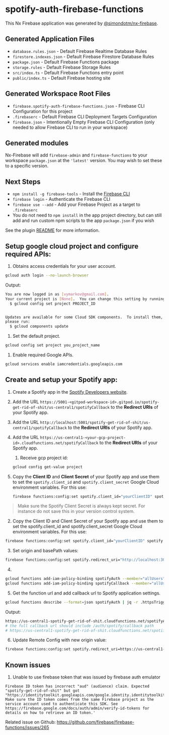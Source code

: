 # spotify-auth-firebase-functions

This Nx Firebase application was generated by [@simondotm/nx-firebase](https://github.com/simondotm/nx-firebase).

## Generated Application Files

- `database.rules.json` - Default Firebase Realtime Database Rules
- `firestore.indexes.json` - Default Firebase Firestore Database Rules
- `package.json` - Default Firebase Functions package
- `storage.rules` - Default Firebase Storage Rules
- `src/index.ts` - Default Firebase Functions entry point
- `public/index.ts` - Default Firebase hosting site

## Generated Workspace Root Files

- `firebase.spotify-auth-firebase-functions.json` - Firebase CLI Configuration for this project
- `.firebaserc` - Default Firebase CLI Deployment Targets Configuration
- `firebase.json` - Intentionally Empty Firebase CLI Configuration (only needed to allow Firebase CLI to run in your workspace)

## Generated modules

Nx-Firebase will add `firebase-admin` and `firebase-functions` to your workspace `package.json` at the `'latest'` version. You may wish to set these to a specific version.

## Next Steps

- `npm install -g firebase-tools` - Install the [Firebase CLI](https://firebase.google.com/docs/cli)
- `firebase login` - Authenticate the Firebase CLI
- `firebase use --add` - Add your Firebase Project as a target to `.firebaserc`
- You do not need to `npm install` in the app project directory, but can still add and run custom npm scripts to the app `package.json` if you wish

See the plugin [README](https://github.com/simondotm/nx-firebase/blob/main/README.md) for more information.

## Setup google cloud project and configure required APIs:
 1. Obtains access credentials for your user account.
```bash
gcloud auth login --no-launch-browser
```

Output:
```bash
You are now logged in as [vymarkov@gmail.com].
Your current project is [None].  You can change this setting by running:
  $ gcloud config set project PROJECT_ID


Updates are available for some Cloud SDK components.  To install them,
please run:
  $ gcloud components update
```

 1. Set the default project.
```bash
gcloud config set project you_project_name
```
 1. Enable required Google APIs.

```bash
gcloud services enable iamcredentials.googleapis.com
```

## Create and setup your Spotify app:
 1. Create a Spotify app in the [Spotify Developers website](https://developer.spotify.com/my-applications/).
 1. Add the URL `https://5001-<gitpod-workspace-id>.gitpod.io/spotify-get-rid-of-shit/us-central1/spotifyCallback` to the
    **Redirect URIs** of your Spotify app.
 1. Add the URL `http://localhost:5001/spotify-get-rid-of-shit/us-central1/spotifyCallback` to the
    **Redirect URIs** of your Spotify app.
 1. Add the URL `https://us-central1-<your-gcp-project-id>.cloudfunctions.net/spotifyCallback` to the
    **Redirect URIs** of your Spotify app.

    1. Receive gcp project id:
    ```bash
    gcloud config get-value project
    ```
 
 1. Copy the **Client ID** and **Client Secret** of your Spotify app and use them to set the `spotify.client_id` and `spotify.client_secret` Google Cloud environment variables. For this use:

    ```bash
    firebase functions:config:set spotify.client_id="yourClientID" spotify.client_secret="yourClientSecret"
    ```

 > Make sure the Spotify Client Secret is always kept secret. For instance do not save this in your version control system.


2. Copy the Client ID and Client Secret of your Spotify app and use them to set the spotify.client_id and spotify.client_secret Google Cloud environment variables. For this use:

```bash
firebase functions:config:set spotify.client_id="yourClientID" spotify.client_secret="yourClientSecret"
```

3. Set origin and basePath values:

```bash
firebase functions:config:set spotify.redirect_uri="http://localhost:3000/spotifyCallback"
```

4. 

```bash
gcloud functions add-iam-policy-binding spotifyAuth --member="allUsers" --role="roles/cloudfunctions.invoker"
gcloud functions add-iam-policy-binding spotifyCallback --member="allUsers" --role="roles/cloudfunctions.invoker"
 ```

5. Get the function url and add callback url to Spotify application settings.

```bash
gcloud functions describe --format=json spotifyAuth | jq -r .httpsTrigger.url
```

Output:
```bash
https://us-central1-spotify-get-rid-of-shit.cloudfunctions.net/spotifyAuth
# the full callback url should include /auth/spotify/callback path
# https://us-central1-spotify-get-rid-of-shit.cloudfunctions.net/spotifyAuth/auth/spotify/callback
```

6. Update Remote Config with new origin value:

```bash
firebase functions:config:set spotify.redirect_uri=https://us-central1-spotify-get-rid-of-shit.cloudfunctions.net/spotifyCallback
```

## Known issues

1. Unable to use firebase token that was issued by firebase auth emulator

```
Firebase ID token has incorrect "aud" (audience) claim. Expected "spotify-get-rid-of-shit" but got "https://identitytoolkit.googleapis.com/google.identity.identitytoolkit.v1.IdentityToolkit". Make sure the ID token comes from the same Firebase project as the service account used to authenticate this SDK. See https://firebase.google.com/docs/auth/admin/verify-id-tokens for details on how to retrieve an ID token.'
```

Related issue on Github:
https://github.com/firebase/firebase-functions/issues/265
